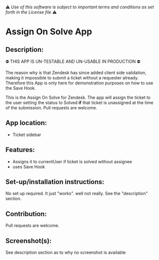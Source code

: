 :warning: *Use of this software is subject to important terms and conditions as set forth in the License file* :warning:

# Assign On Solve App

## Description:

:no_entry: THIS APP IS UN-TESTABLE AND UN-USABLE IN PRODUCTION :no_entry: 

The reason why is that Zendesk has since added client side validation, making it impossible to submit a ticket without a requester already. Therefore this App is only here for demonstration purposes on how to use the Save Hook. 

This is the Assign On Solve for Zendesk. The app will assign the ticket to the user setting the status to Solved __if__ that ticket is unassigned at the time of the submission. Pull requests are welcome.

## App location:

* Ticket sidebar

## Features:

* Assigns it to currentUser if ticket is solved without assignee
* uses Save Hook

## Set-up/installation instructions:

No set up required. It just "works". well not really. See the "description" section.

## Contribution:

Pull requests are welcome.

## Screenshot(s):

See description section as to why no screenshot is available
